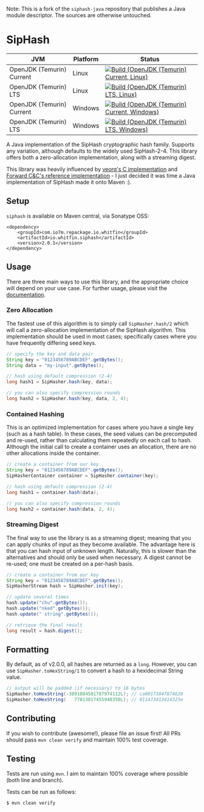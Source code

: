 Note: This is a fork of the `siphash-java` repository that publishes a
Java module descriptor. The sources are otherwise untouched.

# SipHash

| JVM | Platform | Status |
|-----|----------|--------|
| OpenJDK (Temurin) Current | Linux | [![Build (OpenJDK (Temurin) Current, Linux)](https://img.shields.io/github/actions/workflow/status/io7m-com/siphash-java/main.linux.temurin.current.yml)](https://www.github.com/io7m-com/siphash-java/actions?query=workflow%3Amain.linux.temurin.current)|
| OpenJDK (Temurin) LTS | Linux | [![Build (OpenJDK (Temurin) LTS, Linux)](https://img.shields.io/github/actions/workflow/status/io7m-com/siphash-java/main.linux.temurin.lts.yml)](https://www.github.com/io7m-com/siphash-java/actions?query=workflow%3Amain.linux.temurin.lts)|
| OpenJDK (Temurin) Current | Windows | [![Build (OpenJDK (Temurin) Current, Windows)](https://img.shields.io/github/actions/workflow/status/io7m-com/siphash-java/main.windows.temurin.current.yml)](https://www.github.com/io7m-com/siphash-java/actions?query=workflow%3Amain.windows.temurin.current)|
| OpenJDK (Temurin) LTS | Windows | [![Build (OpenJDK (Temurin) LTS, Windows)](https://img.shields.io/github/actions/workflow/status/io7m-com/siphash-java/main.windows.temurin.lts.yml)](https://www.github.com/io7m-com/siphash-java/actions?query=workflow%3Amain.windows.temurin.lts)|

A Java implementation of the SipHash cryptographic hash family. Supports any variation, although defaults to the widely used SipHash-2-4. This library offers both a zero-allocation implementation, along with a streaming digest.

This library was heavily influenced by [veorq's C implementation](https://github.com/veorq/siphash) and [Forward C&C's reference implementation](http://www.forward.com.au/pfod/SipHashJavaLibrary/) - I just decided it was time a Java implementation of SipHash made it onto Maven :).

## Setup

`siphash` is available on Maven central, via Sonatype OSS:

```
<dependency>
    <groupId>com.io7m.repackage.io.whitfin</groupId>
    <artifactId>io.whitfin.siphash</artifactId>
    <version>2.0.1</version>
</dependency>
```

## Usage

There are three main ways to use this library, and the appropriate choice will depend on your use case. For further usage, please visit the [documentation](http://www.javadoc.io/doc/io.whitfin/siphash).

### Zero Allocation

The fastest use of this algorithm is to simply call `SipHasher.hash/2` which will call a zero-allocation implementation of the SipHash algorithm. This implementation should be used in most cases; specifically cases where you have frequently differing seed keys.

```java
// specify the key and data pair
String key = "0123456789ABCDEF".getBytes();
String data = "my-input".getBytes();

// hash using default compression (2-4)
long hash1 = SipHasher.hash(key, data);

// you can also specify compression rounds
long hash2 = SipHasher.hash(key, data, 2, 4);
```

### Contained Hashing

This is an optimized implementation for cases where you have a single key (such as a hash table). In these cases, the seed values can be precomputed and re-used, rather than calculating them repeatedly on each call to hash. Although the initial call to create a container uses an allocation, there are no other allocations inside the container.


```java
// create a container from our key
String key = "0123456789ABCDEF".getBytes();
SipHasherContainer container = SipHasher.container(key);

// hash using default compression (2-4)
long hash1 = container.hash(data);

// you can also specify compression rounds
long hash2 = container.hash(data, 2, 4);
```

### Streaming Digest

The final way to use the library is as a streaming digest; meaning that you can apply chunks of input as they become available. The advantage here is that you can hash input of unknown length. Naturally, this is slower than the alternatives and should only be used when necessary. A digest cannot be re-used; one must be created on a per-hash basis.

```java
// create a container from our key
String key = "0123456789ABCDEF".getBytes();
SipHasherStream hash = SipHasher.init(key);

// update several times
hash.update("chu".getBytes());
hash.update("nked".getBytes());
hash.update(" string".getBytes());

// retrieve the final result
long result = hash.digest();
```

## Formatting

By default, as of v2.0.0, all hashes are returned as a `long`. However, you can use `SipHasher.toHexString/1` to convert a hash to a hexidecimal String value.

```java
// output will be padded (if necessary) to 16 bytes
SipHasher.toHexString(-3891084581787974112L); // ca0017304f874620
SipHasher.toHexString(   77813817455948350L); // 011473413414323e
```

## Contributing

If you wish to contribute (awesome!), please file an issue first! All PRs should pass `mvn clean verify` and maintain 100% test coverage.

## Testing

Tests are run using `mvn`. I aim to maintain 100% coverage where possible (both line and branch).

Tests can be run as follows:

```bash
$ mvn clean verify
```
